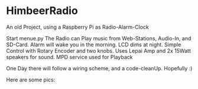 # HimbeerRadio
An old Project, using a Raspberry Pi as Radio-Alarm-Clock

Start menue.py
The Radio can Play music from Web-Stations, Audio-In, and SD-Card.
Alarm will wake you in the morning. LCD dims at night.
Simple Control with Rotary Encoder and two knobs.
Uses Lepai Amp and 2x 15Watt speakers for sound.
MPD service used for Playback

One Day there will follow a wiring scheme, and a code-cleanUp. Hopefully :)

Here are some pics:
